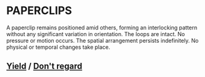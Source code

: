 # PAPERCLIPS

A paperclip remains positioned amid others, forming an interlocking pattern without any significant variation in orientation. The loops are intact. No pressure or motion occurs. The spatial arrangement persists indefinitely. No physical or temporal changes take place.

## [Yield](page-c80d80d7834655ee) / [Don't regard](page-6aa522911f40d95b)
